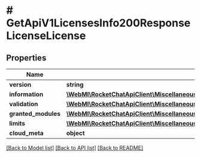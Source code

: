 # # GetApiV1LicensesInfo200ResponseLicenseLicense

## Properties

Name | Type | Description | Notes
------------ | ------------- | ------------- | -------------
**version** | **string** |  | [optional]
**information** | [**\WebMI\RocketChatApiClient\MiscellaneousApi\Model\GetApiV1LicensesInfo200ResponseLicenseLicenseInformation**](GetApiV1LicensesInfo200ResponseLicenseLicenseInformation.md) |  | [optional]
**validation** | [**\WebMI\RocketChatApiClient\MiscellaneousApi\Model\GetApiV1LicensesInfo200ResponseLicenseLicenseValidation**](GetApiV1LicensesInfo200ResponseLicenseLicenseValidation.md) |  | [optional]
**granted_modules** | [**\WebMI\RocketChatApiClient\MiscellaneousApi\Model\GetApiV1LicensesInfo200ResponseLicenseLicenseGrantedModulesInner[]**](GetApiV1LicensesInfo200ResponseLicenseLicenseGrantedModulesInner.md) |  | [optional]
**limits** | [**\WebMI\RocketChatApiClient\MiscellaneousApi\Model\GetApiV1LicensesInfo200ResponseLicenseLicenseLimits**](GetApiV1LicensesInfo200ResponseLicenseLicenseLimits.md) |  | [optional]
**cloud_meta** | **object** |  | [optional]

[[Back to Model list]](../../README.md#models) [[Back to API list]](../../README.md#endpoints) [[Back to README]](../../README.md)
